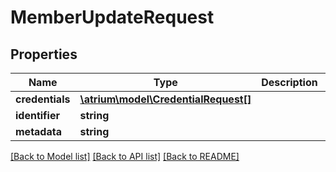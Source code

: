 # MemberUpdateRequest

## Properties
Name | Type | Description | Notes
------------ | ------------- | ------------- | -------------
**credentials** | [**\atrium\model\CredentialRequest[]**](CredentialRequest.md) |  | [optional] 
**identifier** | **string** |  | [optional] 
**metadata** | **string** |  | [optional] 

[[Back to Model list]](../README.md#documentation-for-models) [[Back to API list]](../README.md#documentation-for-api-endpoints) [[Back to README]](../README.md)


